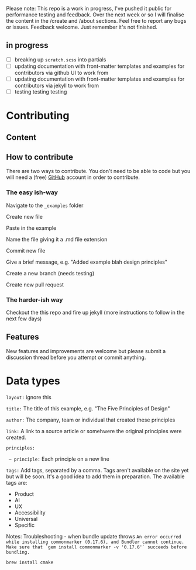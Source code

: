 Please note: This repo is a work in progress, I've pushed it public for performance testing and feedback. Over the next week or so I will finalise the content in the /create and /about sections. Feel free to report any bugs or issues. Feedback welcome. Just remember it's not finished.

## in progress

- [ ] breaking up `scratch.scss` into partials
- [ ] updating documentation with front-matter templates and examples for contributors via github UI to work from
- [ ] updating documentation with front-matter templates and examples for contributors via jekyll to work from
- [ ] testing testing testing

# Contributing

## Content

## How to contribute

There are two ways to contribute. You don't need to be able to code but you will need a (free) [GitHub](https://github.com) account in order to contribute.

### The easy ish-way
Navigate to the `_examples` folder

Create new file

Paste in the example

Name the file giving it a .md file extension

Commit new file

Give a brief message, e.g. "Added example blah design principles"

Create a new branch (needs testing)

Create new pull request

### The harder-ish way
Checkout the this repo and fire up jekyll (more instructions to follow in the next few days)

## Features

New features and improvements are welcome but please submit a discussion thread before you attempt or commit anything.

# Data types

 `layout:` ignore this

 `title:` The title of this example, e.g. "The Five Principles of Design"

 `author:` The company, team or individual that created these principles

 `link:` A link to a source article or somehwere the original principles were created.

 `principles:`

 ` — principle:` Each principle on a new line

 `tags:` Add tags, separated by a comma. Tags aren't available on the site yet but will be soon. It's a good idea to add them in preparation. The available tags are:

- Product
- AI
- UX
- Accessibility
- Universal
- Specific


Notes:
Troubleshooting - when bundle update throws ```An error occurred while installing commonmarker (0.17.6), and Bundler cannot continue.
Make sure that `gem install commonmarker -v '0.17.6'` succeeds before bundling.```

`brew install cmake`

